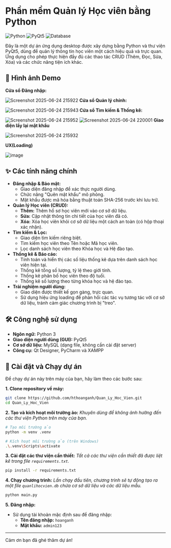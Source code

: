 # Phần mềm Quản lý Học viên bằng Python
![Python](https://img.shields.io/badge/python-3.10+-blue.svg) ![PyQt5](https://img.shields.io/badge/Qt-PyQt5-green.svg) ![Database](https://img.shields.io/badge/database-MySQL-blue.svg)

Đây là một dự án ứng dụng desktop được xây dựng bằng Python và thư viện PyQt5, dùng để quản lý thông tin học viên một cách hiệu quả và trực quan. Ứng dụng cho phép thực hiện đầy đủ các thao tác CRUD (Thêm, Đọc, Sửa, Xóa) và các chức năng tiện ích khác.

## 📸 Hình ảnh Demo

**Cửa sổ Đăng nhập:**

![Screenshot 2025-06-24 215922](https://github.com/user-attachments/assets/7671cc52-6509-431c-938a-48d92184a46a)
**Cửa sổ Quản lý chính:**

![Screenshot 2025-06-24 215943](https://github.com/user-attachments/assets/9f83cbf5-c6c3-46de-9aaa-c386fb44469a)
**Cửa sổ Tìm kiếm & Thống kê:** 

![Screenshot 2025-06-24 215952](https://github.com/user-attachments/assets/6501966f-e9da-453f-a213-a9fb03bc659e)
![Screenshot 2025-06-24 220001](https://github.com/user-attachments/assets/7e731797-f888-4c4d-9f27-bd95f1baad53)
**Giao diện lấy lại mật khẩu**

![Screenshot 2025-06-24 215932](https://github.com/user-attachments/assets/0e60ad50-65fb-4567-a92d-1a2611834f95)

**UX(Loading)**

![image](https://github.com/user-attachments/assets/5c52dbec-a63a-479a-ac8a-c07f4a6f3e2f)

## ✨ Các tính năng chính

* **Đăng nhập & Bảo mật:**
    * Giao diện đăng nhập để xác thực người dùng.
    * Chức năng "Quên mật khẩu" mô phỏng.
    * Mật khẩu được mã hóa bằng thuật toán SHA-256 trước khi lưu trữ.
* **Quản lý Học viên (CRUD):**
    * **Thêm:** Thêm hồ sơ học viên mới vào cơ sở dữ liệu.
    * **Sửa:** Cập nhật thông tin chi tiết của học viên đã có.
    * **Xóa:** Xóa học viên khỏi cơ sở dữ liệu một cách an toàn (có hộp thoại xác nhận).
* **Tìm kiếm & Lọc:**
    * Giao diện tìm kiếm riêng biệt.
    * Tìm kiếm học viên theo Tên hoặc Mã học viên.
    * Lọc danh sách học viên theo Khóa học và Hệ đào tạo.
* **Thống kê & Báo cáo:**
    * Tính toán và hiển thị các số liệu thống kê dựa trên danh sách học viên hiện tại.
    * Thống kê tổng số lượng, tỷ lệ theo giới tính.
    * Thống kê phân bố học viên theo độ tuổi.
    * Thống kê số lượng theo từng khóa học và hệ đào tạo.
* **Trải nghiệm người dùng:**
    * Giao diện được thiết kế gọn gàng, trực quan.
    * Sử dụng hiệu ứng loading để phản hồi các tác vụ tương tác với cơ sở dữ liệu, tránh cảm giác chương trình bị "treo".

## 🛠️ Công nghệ sử dụng

* **Ngôn ngữ:** Python 3
* **Giao diện người dùng (GUI):** PyQt5
* **Cơ sở dữ liệu:** MySQL (dạng file, không cần cài đặt server)
* **Công cụ:** Qt Designer, PyCharm và XAMPP

## 🚀 Cài đặt và Chạy dự án

Để chạy dự án này trên máy của bạn, hãy làm theo các bước sau:

**1. Clone repository về máy:**
```bash
git clone https://github.com/hthoanganh/Quan_Ly_Hoc_Vien.git
cd Quan_Ly_Hoc_Vien
```

**2. Tạo và kích hoạt môi trường ảo:**
*Khuyên dùng để không ảnh hưởng đến các thư viện Python trên máy của bạn.*
```bash
# Tạo môi trường ảo
python -m venv .venv

# Kích hoạt môi trường ảo (trên Windows)
.\.venv\Scripts\activate
```

**3. Cài đặt các thư viện cần thiết:**
*Tất cả các thư viện cần thiết đã được liệt kê trong file `requirements.txt`.*
```bash
pip install -r requirements.txt
```

**4. Chạy chương trình:**
*Lần chạy đầu tiên, chương trình sẽ tự động tạo ra một file `quanlihocvien.db` chứa cơ sở dữ liệu và các dữ liệu mẫu.*
```bash
python main.py
```

**5. Đăng nhập:**
* Sử dụng tài khoản mặc định sau để đăng nhập:
    * **Tên đăng nhập:** `hoanganh`
    * **Mật khẩu:** `admin123`

---
Cảm ơn bạn đã ghé thăm dự án!
